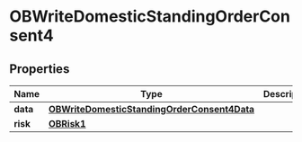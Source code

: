 
# OBWriteDomesticStandingOrderConsent4

## Properties
Name | Type | Description | Notes
------------ | ------------- | ------------- | -------------
**data** | [**OBWriteDomesticStandingOrderConsent4Data**](OBWriteDomesticStandingOrderConsent4Data.md) |  | 
**risk** | [**OBRisk1**](OBRisk1.md) |  | 



